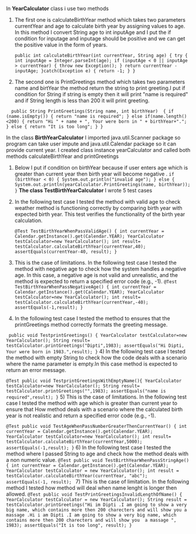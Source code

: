 In **YearCalculator** class i use two methods
1) The first one is calculateBirthYear method  which takes two parameters
   currentYear and age to calculate birth year by assigning values to age. In this method
   I convert String age to int inputAge and I put the if condition for inputage and inputage should be positive and we can get the positive
   value in the form of years.

   `public int calculateBirthYear(int currentYear, String age)
   {
   try
   {
   int inputAge = Integer.parseInt(age);
   if (inputAge < 0 || inputAge > currentYear)
   {
   throw new Exception();
   }
   return currentYear - inputAge;
   }catch(Exception e)
   {
   return -1;
   }
   }`

2) The second one is PrintGreetings method which takes two parameters name and birtYear
   the method return the string to print greeting.I put if condition for String if string is
   empty then it will print  "name is required" and if String length is less than 200 it will print  greeting.

 `  public String PrintGreetings(String name, int birthYear) 
   {
      if (name.isEmpty())
        {
         return "name is required";
        }
       else if(name.length()<200)
       {
       return "Hi " + name + ", Your were born in " + birthYear+".";
       }
       else
       {
       return "It is too long";
       }
   }`

In the class **BirthYearCalculator**
I imported java.util.Scanner package so program can take user impute and java.util.Calendar package so it can provide current year.
I created class instance yearCalculator and called both methods calculateBirthYear and
printGreetings


1) Below I put if condition on birthYear because if user enters age which is greater than
   current year then birth year will become negative .
   `if (birthYear < 0) {
   System.out.println("invalid age");
   } else {
   System.out.println(yearCalculator.PrintGreetings(name, birthYear));
   }`
                **The class TestBirthYearCalculator** 
                        I wrote 5 test cases

1) In the following test case I tested the method with valid age to check weather
method is functioning correctly by comparing birth year with expected birth year.
This test verifies the  functionality of the birth year calculation.

   `@Test
   TestBirthYearWhenPassValidAge()
   {
   int currentYear = Calendar.getInstance().get(Calendar.YEAR);
   YearCalculator testCalculator=new YearCalculator();
   int result= testCalculator.calculateBirthYear(currentYear,40);
   assertEquals(currentYear-40, result);
   }`
2) This is the case of limitations. In the following test case I tested the method with 
negative age to check how the system handles a negative age. In this case, a negative age
is not valid and unrealistic, and the method is expected to return a specified error code (e.g., -1).
`@Test
TestBirthYearWhenPassNegativeAge()
{
int currentYear = Calendar.getInstance().get(Calendar.YEAR);
YearCalculator testCalculator=new YearCalculator();
int result= testCalculator.calculateBirthYear(currentYear,-40);
assertEquals(-1,result);
}
`
3) In the following test case I tested the method to ensures that the printGreetings method correctly formats the greeting message.
   
  ` public void TestprintGreetings()
   {
   YearCalculator testCalculator=new YearCalculator();
   String result= testCalculator.printGreetings("Dipti",1983);
   assertEquals("Hi Dipti, Your were born in 1983.",result);
   }`
4) In the following test case I tested the method with empty String to check how the code deals with a scenario where the name parameter is empty.In this
case method is expected to return an error message.

   `@Test
   public void TestprintGreetingsWithEmptyName(){
   YearCalculator testCalculator=new YearCalculator();
   String result= testCalculator.printGreetings("",1983);
   assertEquals("name is required",result);
   }`
5) This is the case of limitations. In the following test case I tested the method with age which is greater than current year to ensure that How method deals with a 
scenario where the calculated birth year is not realistic and return a specified error code (e.g., -1).

`@Test
   public void TestAgeWhenPassNumberGreaterThenCurrentYear()
   {
   int currentYear = Calendar.getInstance().get(Calendar.YEAR);
   YearCalculator testCalculator=new YearCalculator();
   int result= testCalculator.calculateBirthYear(currentYear,5000);
   assertEquals(-1,result);
   }`
6) In the following test case I tested the method where I passed String to age and check how the method deals with a non numeric value.
   `@Test
   public void TestBirthYearWhenPassStringAge() {
   int currentYear = Calendar.getInstance().get(Calendar.YEAR);
   YearCalculator testCalculator = new YearCalculator();
   int result = testCalculator.calculateBirthYear(currentYear, "abc");
   assertEquals(-1, result);
`
7) This is the case of limitation. In the following method I tested how method will deal when name lenght is longer then allowed.
   `@Test
   public void TestPrintGreetingsInvalidLengthOfName() {
   YearCalculator testCalculator = new YearCalculator();
   String result = testCalculator.printGreetings("Hi im Dipti .I am going to show a very big name, which contains more then 200 charecters and will show you a massage .Hi i am Dipti .I am going to show a very big name, which contains more then 200 charecters and will show you  a massage ", 1983);
   assertEquals("It is too long", result);
   }`
